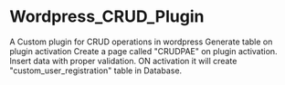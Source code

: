 # Wordpress_CRUD_Plugin
A Custom plugin for CRUD operations in wordpress
Generate table on plugin activation Create a page called "CRUDPAE" on plugin activation.
Insert data with proper validation.
ON activation it will create "custom_user_registration" table in Database.
